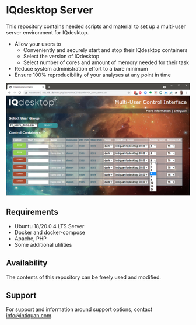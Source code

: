 # IQdesktop Server
This repository contains needed scripts and material to set up a multi-user server environment for IQdesktop.

* Allow your users to 
    * Conveniently and securely start and stop their IQdesktop containers
	* Select the version of IQdesktop 
	* Select number of cores and amount of memory needed for their task
* Reduce system administration effort to a bare minimum
* Ensure 100% reproducibility of your analyses at any point in time
 
![IQdesktop Server User Page](material/interface.png "User Interface")

## Requirements
* Ubuntu 18/20.0.4 LTS Server
* Docker and docker-compose
* Apache, PHP
* Some additional utilities

## Availability
The contents of this repository can be freely used and modified.

## Support
For support and information around support options, contact info@intiquan.com.


